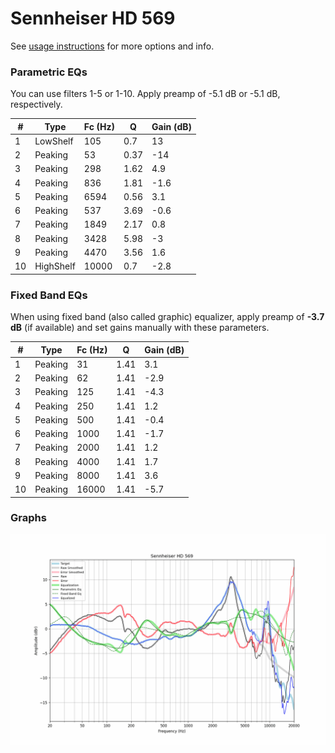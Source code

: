 # Sennheiser HD 569
See [usage instructions](https://github.com/jaakkopasanen/AutoEq#usage) for more options and info.

### Parametric EQs
You can use filters 1-5 or 1-10. Apply preamp of -5.1 dB or -5.1 dB, respectively.

|   # | Type      |   Fc (Hz) |    Q |   Gain (dB) |
|-----|-----------|-----------|------|-------------|
|   1 | LowShelf  |       105 | 0.7  |        13   |
|   2 | Peaking   |        53 | 0.37 |       -14   |
|   3 | Peaking   |       298 | 1.62 |         4.9 |
|   4 | Peaking   |       836 | 1.81 |        -1.6 |
|   5 | Peaking   |      6594 | 0.56 |         3.1 |
|   6 | Peaking   |       537 | 3.69 |        -0.6 |
|   7 | Peaking   |      1849 | 2.17 |         0.8 |
|   8 | Peaking   |      3428 | 5.98 |        -3   |
|   9 | Peaking   |      4470 | 3.56 |         1.6 |
|  10 | HighShelf |     10000 | 0.7  |        -2.8 |

### Fixed Band EQs
When using fixed band (also called graphic) equalizer, apply preamp of **-3.7 dB** (if available) and set gains manually with these parameters.

|   # | Type    |   Fc (Hz) |    Q |   Gain (dB) |
|-----|---------|-----------|------|-------------|
|   1 | Peaking |        31 | 1.41 |         3.1 |
|   2 | Peaking |        62 | 1.41 |        -2.9 |
|   3 | Peaking |       125 | 1.41 |        -4.3 |
|   4 | Peaking |       250 | 1.41 |         1.2 |
|   5 | Peaking |       500 | 1.41 |        -0.4 |
|   6 | Peaking |      1000 | 1.41 |        -1.7 |
|   7 | Peaking |      2000 | 1.41 |         1.2 |
|   8 | Peaking |      4000 | 1.41 |         1.7 |
|   9 | Peaking |      8000 | 1.41 |         3.6 |
|  10 | Peaking |     16000 | 1.41 |        -5.7 |

### Graphs
![](./Sennheiser%20HD%20569.png)
